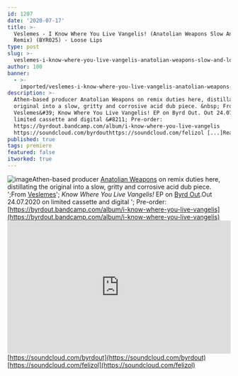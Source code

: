 ```yaml
---
id: 1207
date: '2020-07-17'
title: >-
  Veslemes - I Know Where You Live Vangelis! (Anatolian Weapons Slow And Low
  Remix) (BYR025) - Loose Lips
type: post
slug: >-
  veslemes-i-know-where-you-live-vangelis-anatolian-weapons-slow-and-low-remix-byr025
author: 100
banner:
  - >-
    imported/veslemes-i-know-where-you-live-vangelis-anatolian-weapons-slow-and-low-remix-byr025/image1207.jpeg
description: >-
  Athen-based producer Anatolian Weapons on remix duties here, distillating the
  original into a slow, gritty and corrosive acid dub piece. &nbsp; From
  Veslemes&#39; Know Where You Live Vangelis! EP on Byrd Out. Out 24.07.2020 on
  limited cassette and digital &#8211; Pre-order:
  https://byrdout.bandcamp.com/album/i-know-where-you-live-vangelis
  https://soundcloud.com/byrdouthttps://soundcloud.com/felizol [...]Read More...
published: true
tags: premiere
featured: false
itworked: true
---
```

![image](../imported/veslemes-i-know-where-you-live-vangelis-anatolian-weapons-slow-and-low-remix-byr025/image1207.jpeg)Athen-based producer [Anatolian Weapons](https://anatolianweapons.bandcamp.com/) on remix duties here, distillating the original into a slow, gritty and corrosive acid dub piece. ';From [Veslemes](https://felizol.bandcamp.com/)'; _Know Where You Live Vangelis!_ EP on [Byrd Out](https://byrdout.com/).Out 24.07.2020 on limited cassette and digital '; Pre-order: [](https://byrdout.bandcamp.com/album/i-know-where-you-live-vangelis)[https://byrdout.bandcamp.com/album/i-know-where-you-live-vangelis](https://byrdout.bandcamp.com/album/i-know-where-you-live-vangelis)<iframe width='100%' height='300' scrolling='no' frameborder='no' allow='autoplay' src='https://w.soundcloud.com/player/?url=https%3A//api.soundcloud.com/tracks/859890223&color=%23ff5500&auto_play=false&hide_related=true&show_comments=true&show_user=true&show_reposts=false&show_teaser=false'></iframe>[](https://soundcloud.com/byrdout)[https://soundcloud.com/byrdout](https://soundcloud.com/byrdout)  
[](https://soundcloud.com/felizol)[https://soundcloud.com/felizol](https://soundcloud.com/felizol)